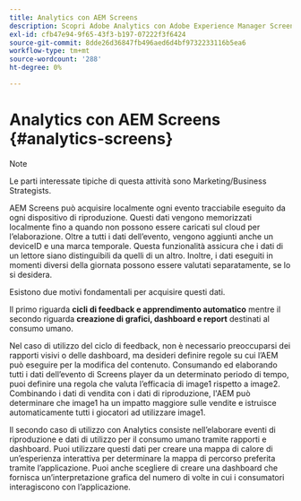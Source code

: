 ```yaml
---
title: Analytics con AEM Screens
description: Scopri Adobe Analytics con Adobe Experience Manager Screens.
exl-id: cfb47e94-9f65-43f3-b197-07222f3f6424
source-git-commit: 8dde26d36847fb496aed6d4bf9732233116b5ea6
workflow-type: tm+mt
source-wordcount: '288'
ht-degree: 0%

---
```


# Analytics con AEM Screens {#analytics-screens}

>[!NOTE]
>
>Le parti interessate tipiche di questa attività sono Marketing/Business Strategists.

AEM Screens può acquisire localmente ogni evento tracciabile eseguito da ogni dispositivo di riproduzione. Questi dati vengono memorizzati localmente fino a quando non possono essere caricati sul cloud per l’elaborazione. Oltre a tutti i dati dell’evento, vengono aggiunti anche un deviceID e una marca temporale. Questa funzionalità assicura che i dati di un lettore siano distinguibili da quelli di un altro. Inoltre, i dati eseguiti in momenti diversi della giornata possono essere valutati separatamente, se lo si desidera.

Esistono due motivi fondamentali per acquisire questi dati.

Il primo riguarda **cicli di feedback e apprendimento automatico** mentre il secondo riguarda **creazione di grafici, dashboard e report** destinati al consumo umano.

Nel caso di utilizzo del ciclo di feedback, non è necessario preoccuparsi dei rapporti visivi o delle dashboard, ma desideri definire regole su cui l’AEM può eseguire per la modifica del contenuto. Consumando ed elaborando tutti i dati dell’evento di Screens player da un determinato periodo di tempo, puoi definire una regola che valuta l’efficacia di image1 rispetto a image2. Combinando i dati di vendita con i dati di riproduzione, l&#39;AEM può determinare che image1 ha un impatto maggiore sulle vendite e istruisce automaticamente tutti i giocatori ad utilizzare image1.

Il secondo caso di utilizzo con Analytics consiste nell’elaborare eventi di riproduzione e dati di utilizzo per il consumo umano tramite rapporti e dashboard.
Puoi utilizzare questi dati per creare una mappa di calore di un’esperienza interattiva per determinare la mappa di percorso preferita tramite l’applicazione. Puoi anche scegliere di creare una dashboard che fornisca un’interpretazione grafica del numero di volte in cui i consumatori interagiscono con l’applicazione.
